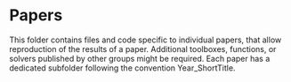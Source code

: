 # Papers
This folder contains files and code specific to individual papers, that allow reproduction of the results of a paper. Additional toolboxes, functions, or solvers published by other groups might be required. Each paper has a dedicated subfolder following the convention Year_ShortTitle.
